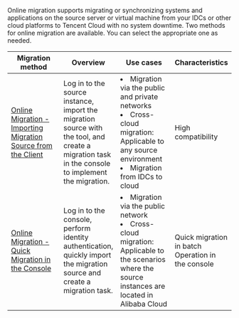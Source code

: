 Online migration supports migrating or synchronizing systems and applications on the source server or virtual machine from your IDCs or other cloud platforms to Tencent Cloud with no system downtime.
Two methods for online migration are available. You can select the appropriate one as needed.
<table class="tg">
<thead>
  <tr>
    <th width="25%">Migration method</th>
    <th width="25%">Overview</th>
    <th width="25%">Use cases</th>
    <th width="25%">Characteristics</th>
  </tr>
</thead>
<tbody>
  <tr>
    <td class="tg-0pky"><a href=" https://www.tencentcloud.com/document/product/213/55046">Online Migration - Importing Migration Source from the Client</a></td>
    <td class="tg-0pky">Log in to the source instance, import the migration source with the tool, and create a migration task in the console to implement the migration.</td>
    <td class="tg-0pky"><li>Migration via the public and private networks</li><li>Cross-cloud migration: Applicable to any source environment</li><li>Migration from IDCs to cloud</li></td>
    <td class="tg-0pky">High compatibility</td>
  </tr>
  <tr>
    <td class="tg-0pky"><a href="https://intl.cloud.tencent.com/document/product/213/53265">Online Migration - Quick Migration in the Console</a></td>
    <td class="tg-0pky">Log in to the console, perform identity authentication, quickly import the migration source and create a migration task.</td>
    <td class="tg-0pky"><li>Migration via the public network<br></li><li>Cross-cloud migration: Applicable to the scenarios where the source instances are located in Alibaba Cloud</li></td>
    <td class="tg-0pky">Quick migration in batch<br>Operation in the console
</td>
  </tr>
</tbody>
</table>
